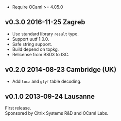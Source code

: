 

- Require OCaml >= 4.05.0

v0.3.0 2016-11-25 Zagreb
------------------------

- Use standard library `result` type.
- Support uutf 1.0.0.
- Safe string support.
- Build depend on topkg.
- Relicense from BSD3 to ISC.


v0.2.0 2014-08-23 Cambridge (UK)
--------------------------------

- Add `loca` and `glyf` table decoding.


v0.1.0 2013-09-24 Lausanne
--------------------------

First release.  
Sponsored by Citrix Systems R&D and OCaml Labs.
